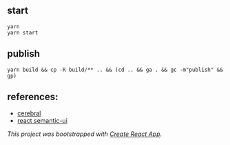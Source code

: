 ## start

```
yarn
yarn start
```

## publish

```
yarn build && cp -R build/** .. && (cd .. && ga . && gc -m"publish" && gp)
```

## references:

- [cerebral](https://cerebral.github.io/)
- [react semantic-ui](http://react.semantic-ui.com/introduction)

*This project was bootstrapped with [Create React App](https://github.com/facebookincubator/create-react-app).*

